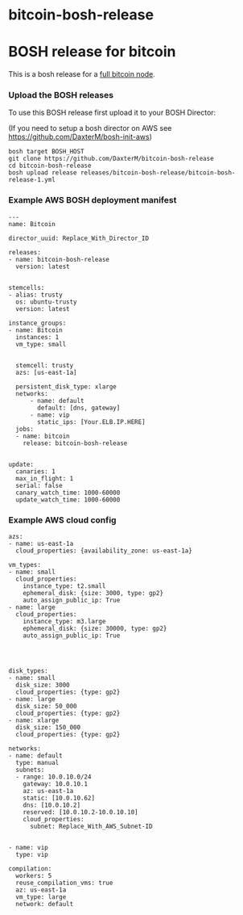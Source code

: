# bitcoin-bosh-release
# BOSH release for bitcoin

This is a bosh release for a [full bitcoin node](https://bitcoin.org/en/full-node).

### Upload the BOSH releases

To use this BOSH release first upload it to your BOSH Director:

(If you need to setup a bosh director on AWS see https://github.com/DaxterM/bosh-init-aws)

```
bosh target BOSH_HOST
git clone https://github.com/DaxterM/bitcoin-bosh-release
cd bitcoin-bosh-release
bosh upload release releases/bitcoin-bosh-release/bitcoin-bosh-release-1.yml
```



### Example AWS BOSH deployment manifest
```
---
name: Bitcoin

director_uuid: Replace_With_Director_ID

releases:
- name: bitcoin-bosh-release
  version: latest


stemcells:
- alias: trusty
  os: ubuntu-trusty
  version: latest

instance_groups:
- name: Bitcoin
  instances: 1
  vm_type: small


  stemcell: trusty
  azs: [us-east-1a]

  persistent_disk_type: xlarge
  networks:
      - name: default
        default: [dns, gateway]
      - name: vip
        static_ips: [Your.ELB.IP.HERE]
  jobs:
  - name: bitcoin
    release: bitcoin-bosh-release


update:
  canaries: 1
  max_in_flight: 1
  serial: false
  canary_watch_time: 1000-60000
  update_watch_time: 1000-60000

```
### Example AWS cloud config
```
azs:
- name: us-east-1a
  cloud_properties: {availability_zone: us-east-1a}

vm_types:
- name: small
  cloud_properties:
    instance_type: t2.small
    ephemeral_disk: {size: 3000, type: gp2}
    auto_assign_public_ip: True
- name: large
  cloud_properties:
    instance_type: m3.large
    ephemeral_disk: {size: 30000, type: gp2}
    auto_assign_public_ip: True




disk_types:
- name: small
  disk_size: 3000
  cloud_properties: {type: gp2}
- name: large
  disk_size: 50_000
  cloud_properties: {type: gp2}
- name: xlarge
  disk_size: 150_000
  cloud_properties: {type: gp2}  

networks:
- name: default
  type: manual
  subnets:
  - range: 10.0.10.0/24
    gateway: 10.0.10.1
    az: us-east-1a
    static: [10.0.10.62]
    dns: [10.0.10.2]
    reserved: [10.0.10.2-10.0.10.10]
    cloud_properties:
      subnet: Replace_With_AWS_Subnet-ID


- name: vip
  type: vip

compilation:
  workers: 5
  reuse_compilation_vms: true
  az: us-east-1a
  vm_type: large
  network: default

```
